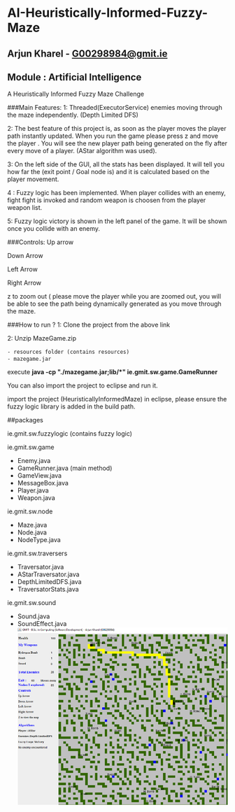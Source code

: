 # AI-Heuristically-Informed-Fuzzy-Maze
## Arjun Kharel - G00298984@gmit.ie
## Module : Artificial Intelligence 
A Heuristically Informed Fuzzy Maze Challenge 



###Main Features: 
1: Threaded(ExecutorService) enemies  moving through the maze independently. (Depth Limited DFS) 

2: The best feature of this project is, as soon as the player moves  the player path instantly updated. When you run the game please press z and move the player . You will see the new player path being generated on the fly after every move of a player.  (AStar algorithm was used).

3: On the left side of the GUI, all the stats has been displayed.  It will tell you how far the (exit point  / Goal node is) and it is calculated based on the player movement.

4 : Fuzzy logic has been implemented. When player collides with an enemy, fight fight is invoked and random weapon is choosen from the player weapon list. 

5: Fuzzy logic victory is shown in the left panel of the game. It will be shown once you collide with an enemy.


###Controls: 
Up arrow

Down Arrow

Left Arrow

Right Arrow

z to zoom out ( please move the player while you are zoomed out, you will be able to see the path being dynamically generated as you move through the maze.

###How to run ?
1: Clone the project from the above link

2: Unzip MazeGame.zip

    - resources folder (contains resources)
    - mazegame.jar
    
execute **java -cp "./mazegame.jar;lib/*" ie.gmit.sw.game.GameRunner**


You can also import the project to eclipse and run it.

import the project (HeuristicallyInformedMaze) in eclipse, please ensure the fuzzy logic library  is added in the build path.

##packages

ie.gmit.sw.fuzzylogic (contains fuzzy logic)

ie.gmit.sw.game

  - Enemy.java
  - GameRunner.java (main method)
  - GameView.java
  - MessageBox.java
  - Player.java
  - Weapon.java


ie.gmit.sw.node
   - Maze.java
   - Node.java
   - NodeType.java
   
ie.gmit.sw.traversers
  - Traversator.java
  - AStarTraversator.java
  - DepthLimitedDFS.java
  - TraversatorStats.java

ie.gmit.sw.sound
  - Sound.java
  - SoundEffect.java
![Alt text](https://github.com/ultimatecodelab/AI-Heuristically-Informed-Fuzzy-Maze/blob/master/maze.PNG "Optional title")
